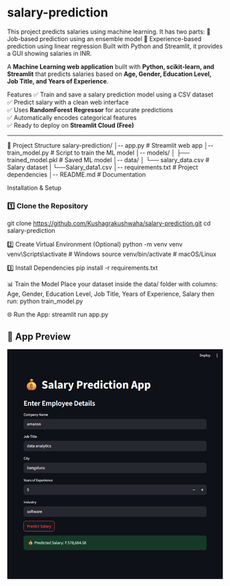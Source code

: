 # salary-prediction
This project predicts salaries using machine learning. It has two parts: 🔹 Job-based prediction using an ensemble model 🔹 Experience-based prediction using linear regression  Built with Python and Streamlit, it provides a GUI showing salaries in INR. 

A **Machine Learning web application** built with **Python, scikit-learn, and Streamlit** that predicts salaries based on **Age, Gender, Education Level, Job Title, and Years of Experience**.

Features
✅ Train and save a salary prediction model using a CSV dataset  
✅ Predict salary with a clean web interface  
✅ Uses **RandomForest Regressor** for accurate predictions  
✅ Automatically encodes categorical features  
✅ Ready to deploy on **Streamlit Cloud (Free)**  

---

📂 Project Structure
salary-prediction/
│-- app.py # Streamlit web app
│-- train_model.py # Script to train the ML model
│-- models/
│ ├── trained_model.pkl # Saved ML model
│-- data/
│ └── salary_data.csv # Salary dataset
| └──Salary_data1.csv
│-- requirements.txt # Project dependencies
│-- README.md # Documentation

Installation & Setup

### 1️⃣ Clone the Repository
git clone https://github.com/Kushagrakushwaha/salary-prediction.git
cd salary-prediction

2️⃣ Create Virtual Environment (Optional)
python -m venv venv
venv\Scripts\activate       # Windows
source venv/bin/activate    # macOS/Linux

3️⃣ Install Dependencies
pip install -r requirements.txt

📊 Train the Model
Place your dataset inside the data/ folder with columns:
Age, Gender, Education Level, Job Title, Years of Experience, Salary
then run: python train_model.py

🌐 Run the App: streamlit run app.py


## 📸 App Preview

![Salary prediction screenshot](https://github.com/Kushagrakushwaha/salary-prediction/blob/main/Screenshot.png)
